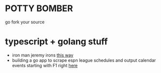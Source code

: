 # POTTY BOMBER

go fork your source

# typescript + golang stuff

- iron man jeremy irons [this way](https://github.com/mpottebaum/hot-iron)
- building a go app to scrape espn league schedules and output calendar events starting with F1 right [here](https://github.com/mpottebaum/dirty-randy)
